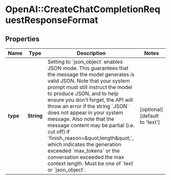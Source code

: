 # OpenAI::CreateChatCompletionRequestResponseFormat

## Properties
Name | Type | Description | Notes
------------ | ------------- | ------------- | -------------
**type** | **String** | Setting to &#x60;json_object&#x60; enables JSON mode. This guarantees that the message the model generates is valid JSON.   Note that your system prompt must still instruct the model to produce JSON, and to help ensure you don&#x27;t forget, the API will throw an error if the string &#x60;JSON&#x60; does not appear in your system message. Also note that the message content may be partial (i.e. cut off) if &#x60;finish_reason&#x3D;\&quot;length\&quot;&#x60;, which indicates the generation exceeded &#x60;max_tokens&#x60; or the conversation exceeded the max context length.   Must be one of &#x60;text&#x60; or &#x60;json_object&#x60;.  | [optional] [default to &#x27;text&#x27;]

